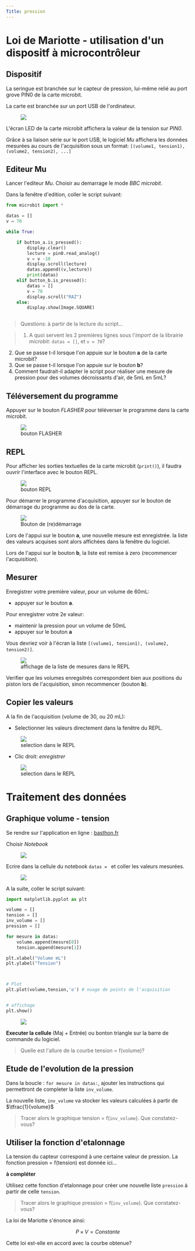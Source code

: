 ```yaml
---
Title: pression
---
```

# Loi de Mariotte - utilisation d'un dispositf à microcontrôleur


## Dispositif
La seringue est branchée sur le capteur de pression, lui-même relié au port grove PIN0 de la carte microbit.

La carte est branchée sur un port USB de l'ordinateur.

<figure><div>
  <img src = "../images/pression_i1.png"></div>
</figure>

L'écran LED de la carte microbit affichera la valeur de la tension sur *PIN0*. 

Grâce à sa liaison série sur le port USB, le logiciel *Mu* affichera les données mesurées au cours de l'acquisition sous un format: `[(volume1, tension1), (volume2, tension2), ...]`

## Editeur Mu
Lancer l'editeur *Mu*. Choisir au demarrage le mode *BBC microbit*.

Dans la fenêtre d'edition, coller le script suivant:

```python
from microbit import *

datas = []
v = 70

while True:

    if button_a.is_pressed(): 
        display.clear()
        lecture = pin0.read_analog()
        v = v -10
        display.scroll(lecture)
        datas.append((v,lecture))
        print(datas)
    elif button_b.is_pressed(): 
        datas = []
        v = 70
        display.scroll("RAZ")
    else: 
        display.show(Image.SQUARE)



```

> Questions: à partir de la lecture du script...

> 1. A quoi servent les 2 premières lignes sous l'*import* de la librairie *microbit*: `datas = []`, et `v = 70`?
2. Que se passe t-il lorsque l'on appuie sur le bouton **a** de la carte microbit?
3. Que se passe t-il lorsque l'on appuie sur le bouton **b**?
4. Comment faudrait-il adapter le script pour réaliser une mesure de pression pour des volumes décroissants d'air, de 5mL en 5mL?

## Téléversement du programme
Appuyer sur le bouton *FLASHER* pour téléverser le programme dans la carte microbit.

<figure>
  <img src = "../images/pression_mu1.png">
  <figcaption>bouton FLASHER</figcaption>
</figure>

## REPL
Pour afficher les sorties textuelles de la carte microbit (`print()`), il faudra ouvrir l'interface avec le bouton REPL.

<figure>
  <img src = "../images/pression_mu2.png">
  <figcaption>bouton REPL</figcaption>
</figure>

Pour démarrer le programme d'acquisition, appuyer sur le bouton de démarrage du programme au dos de la carte.

<figure><div>
  <img src = "../images/pression_i3.png"></div>
  <figcaption>Bouton de (re)démarrage</figcaption>
</figure>

Lors de l'appui sur le bouton **a**, une nouvelle mesure est enregistrée. la liste des valeurs acquises sont alors affichées dans la fenêtre du logiciel.


Lors de l'appui sur le bouton **b**, la liste est remise à zero (recommencer l'acquisition).

## Mesurer
Enregistrer votre première valeur, pour un volume de 60mL: 

* appuyer sur le bouton **a**.

Pour enregistrer votre 2e valeur:

* maintenir la pression pour un volume de 50mL
* appuyer sur le bouton **a** 

Vous devriez voir à l'écran la liste `[(volume1, tension1), (volume2, tension2)]`. 

<figure>
  <img src = "../images/pression_mu3.png">
  <figcaption>affichage de la liste de mesures dans le REPL</figcaption>
</figure>

Verifier que les volumes enregsitrés correspondent bien aux positions du piston lors de l'acquisition, sinon recommencer (bouton **b**).

## Copier les valeurs
A la fin de l'acquisition (volume de 30, ou 20 mL):

* Selectionner les valeurs directement dans la fenêtre du REPL. 

<figure>
  <img src = "../images/pression_mu4.png">
  <figcaption>selection dans le REPL</figcaption>
</figure>

* Clic droit: *enregistrer*

<figure>
  <img src = "../images/pression_mu5.png">
  <figcaption>selection dans le REPL</figcaption>
</figure>

# Traitement des données
## Graphique volume - tension
Se rendre sur l'application en ligne : [basthon.fr](https://basthon.fr)

Choisir *Notebook*

<figure><div>
  <img src = "../images/pression_basthon1.png"></div>
</figure>

Ecrire dans la cellule du notebook `datas = ` et coller les valeurs mesurées.

<figure>
  <img src = "../images/pression_basthon2.png">
</figure>

A la suite, coller le script suivant:

```python
import matplotlib.pyplot as plt

volume = []
tension = []
inv_volume = []
pression = []

for mesure in datas:
    volume.append(mesure[0])
    tension.append(mesure[1])

plt.xlabel("Volume mL")
plt.ylabel("Tension")



# Plot
plt.plot(volume,tension,'o') # nuage de points de l'acquisition


# affichage
plt.show()
```

<figure>
  <img src = "../images/pression_basthon3.png">
</figure>

**Executer la cellule** (Maj + Entrée) ou bonton triangle sur la barre de commande du logiciel.

> Quelle est l'allure de la courbe tension = f(volume)?

## Etude de l'evolution de la pression
Dans la boucle : `for mesure in datas:`, ajouter les instructions qui permettront de completer la liste `inv_volume`.


La nouvelle liste, `inv_volume` va stocker les valeurs calculées à partir de $\tfrac{1}{volume}$

> Tracer alors le graphique tension = f(`inv_volume`). Que constatez-vous?

## Utiliser la fonction d'etalonnage
La tension du capteur correspond à une certaine valeur de pression. La fonction pression = f(tension) est donnée ici...

**à compléter** 

Utilisez cette fonction d'etalonnage pour créer une nouvelle liste `pression` à partir de celle `tension`.

> Tracer alors le graphique pression = f(`inv_volume`). Que constatez-vous?

La loi de Mariotte s'énonce ainsi:

$$P \times V = Constante$$

Cette loi est-elle en accord avec la courbe obtenue?



